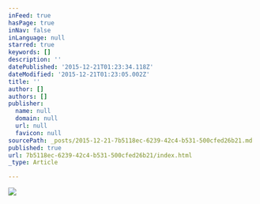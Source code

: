 ```yaml
---
inFeed: true
hasPage: true
inNav: false
inLanguage: null
starred: true
keywords: []
description: ''
datePublished: '2015-12-21T01:23:34.118Z'
dateModified: '2015-12-21T01:23:05.002Z'
title: ''
author: []
authors: []
publisher:
  name: null
  domain: null
  url: null
  favicon: null
sourcePath: _posts/2015-12-21-7b5118ec-6239-42c4-b531-500cfed26b21.md
published: true
url: 7b5118ec-6239-42c4-b531-500cfed26b21/index.html
_type: Article

---
```

![](https://the-grid-user-content.s3-us-west-2.amazonaws.com/4a8c1fb8-36aa-42f8-84d2-35f47b357a68.jpg)
